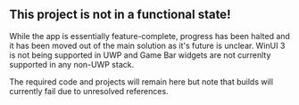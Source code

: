 ## This project is not in a functional state!

While the app is essentially feature-complete, progress has been halted and it has been moved out of the main solution as it's future is unclear. WinUI 3 is not being supported in UWP and Game Bar widgets are not currenlty supported in any non-UWP stack.

The required code and projects will remain here but note that builds will currently fail due to unresolved references.